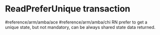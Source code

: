 # ReadPreferUnique transaction
#reference/arm/amba/ace
#reference/arm/amba/chi
RN prefer to get a unique state, but not mandatory, can be always shared state data returned.